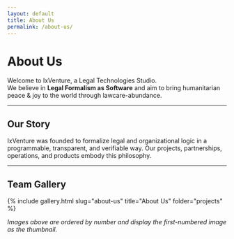 ```yaml
---
layout: default
title: About Us
permalink: /about-us/
---
```


# About Us

Welcome to IxVenture, a Legal Technologies Studio.  
We believe in **Legal Formalism as Software** and aim to bring humanitarian peace & joy to the world through lawcare-abundance.

---

## Our Story

IxVenture was founded to formalize legal and organizational logic in a programmable, transparent, and verifiable way. Our projects, partnerships, operations, and products embody this philosophy.

---

## Team Gallery

{% include gallery.html slug="about-us" title="About Us" folder="projects" %}

*Images above are ordered by number and display the first-numbered image as the thumbnail.*
